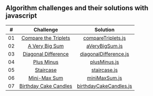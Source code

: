 ## Algorithm challenges and their solutions with javascript

|  #  |                                                   Challenge                                                    |                                Solution                                |
| :-: | :------------------------------------------------------------------------------------------------------------: | :--------------------------------------------------------------------: |
| 01  |  [Compare the Triplets](https://www.hackerrank.com/challenges/compare-the-triplets/problem?isFullScreen=true)  |     [compareTriplets.js](./algoritma_cozumleri/compareTriplets.js)     |
| 02  |        [A Very Big Sum](https://www.hackerrank.com/challenges/a-very-big-sum/problem?isFullScreen=true)        |         [aVeryBigSum.js](./algoritma_cozumleri/aVeryBigSum.js)         |
| 03  |   [Diagonal Difference](https://www.hackerrank.com/challenges/diagonal-difference/problem?isFullScreen=true)   |  [diagonalDifference.js](./algoritma_cozumleri/diagonalDifference.js)  |
| 04  |            [Plus Minus](https://www.hackerrank.com/challenges/plus-minus/problem?isFullScreen=true)            |           [plusMinus.js](./algoritma_cozumleri/plusMinus.js)           |
| 05  |             [Staircase](https://www.hackerrank.com/challenges/staircase/problem?isFullScreen=true)             |           [staircase.js](./algoritma_cozumleri/staircase.js)           |
| 06  |          [Mini-Max Sum](https://www.hackerrank.com/challenges/mini-max-sum/problem?isFullScreen=true)          |          [miniMaxSum.js](./algoritma_cozumleri/miniMaxSum.js)          |
| 07  | [Birthday Cake Candles](https://www.hackerrank.com/challenges/birthday-cake-candles/problem?isFullScreen=true) | [birthdayCakeCandles.js](./algoritma_cozumleri/birthdayCakeCandles.js) |
